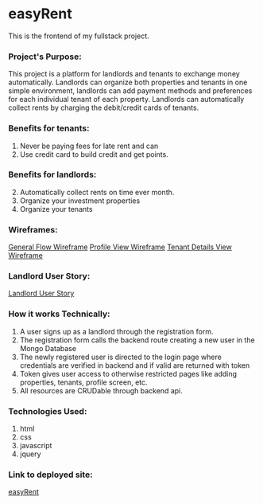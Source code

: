 # easyRent

This is the frontend of my fullstack project.

### Project's Purpose:
This project is a platform for landlords and tenants to exchange money automatically. Landlords can organize both properties and tenants in one simple environment, landlords can add payment methods and preferences for each individual tenant of each property. Landlords can automatically collect rents by charging the debit/credit cards of tenants. 

### Benefits for tenants: 
1. Never be paying fees for late rent and can 
2. Use credit card to build credit and get points.

### Benefits for landlords:
2. Automatically collect rents on time ever month.
3. Organize your investment properties
4. Organize your tenants

### Wireframes:
[General Flow Wireframe](https://imgur.com/gallery/Z5Nm2of?raw=true)
[Profile View Wireframe](https://imgur.com/gallery/yiWUYet?raw=true)
[Tenant Details View Wireframe](https://imgur.com/gallery/zuLUzVO?raw=true)


### Landlord User Story:
[Landlord User Story](https://imgur.com/gallery/P8Y3Zyk?raw=true)

### How it works Technically:
1. A user signs up as a landlord through the registration form.
2. The registration form calls the backend route creating a new user in the Mongo Database
3. The newly registered user is directed to the login page where credentials are verified in backend and if valid are returned with token
4. Token gives user access to otherwise restricted pages like adding properties, tenants, profile screen, etc. 
5. All resources are CRUDable through backend api. 

### Technologies Used:
1. html
2. css
3. javascript
4. jquery

### Link to deployed site:
[easyRent](https://matthewhiggins415.github.io/landlord-client/) 
